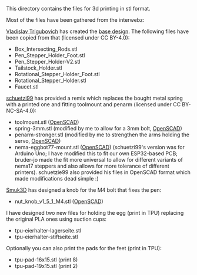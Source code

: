 This directory contains the files for 3d printing in stl format.

Most of the files have been gathered from the interwebz:

[Vladislav Trigubovich](https://www.thingiverse.com/trigubovich/) has created the [base design](https://www.thingiverse.com/thing:2422393/). The following files have been copied from that (licensed under CC BY-4.0):
- Box_Intersecting_Rods.stl
- Pen_Stepper_Holder_Foot.stl
- Pen_Stepper_Holder-V2.stl
- Tailstock_Holder.stl
- Rotational_Stepper_Holder_Foot.stl
- Rotational_Stepper_Holder.stl
- Faucet.stl

[schuetzi99](https://www.thingiverse.com/schuetzi99) has provided a remix which replaces the bought metal spring with a printed one and fitting toolmount and penarm (licensed under CC BY-NC-SA-4.0):
- toolmount.stl ([OpenSCAD](OpenSCAD/toolmount.scad))
- spring-3mm.stl (modified by me to allow for a 3mm bolt, [OpenSCAD](OpenSCAD/spring-3mm.scad))
- penarm-stronger.stl (modified by me to strengthen the arms holding the servo, [OpenSCAD](OpenSCAD/penarm-stronger.scad))
- nema-eggbot77-mount.stl ([OpenSCAD](OpenSCAD/nema-eggbot77-mount.scad)) (schuetzi99's version was for Arduino Uno; I have modified this to fit our own ESP32-based PCB; bruder-jo made the fit more universal to allow for different variants of nema17 steppers and also allows for more tolerance of different printers).
schuetzie99 also provided his files in OpenSCAD format which made modifications dead simple :)

[Smuk3D](https://www.thingiverse.com/smuk3d) has designed a knob for the M4 bolt that fixes the pen:
- nut_knob_v1_5_1_M4.stl ([OpenSCAD](OpenSCAD/nut_knob_v1_5_1_M4.scad))

I have designed two new files for holding the egg (print in TPU) replacing the original PLA ones using suction cups:
- tpu-eierhalter-lagerseite.stl
- tpu-eierhalter-stiftseite.stl

Optionally you can also print the pads for the feet (print in TPU):
- tpu-pad-16x15.stl (print 8)
- tpu-pad-19x15.stl (print 2)